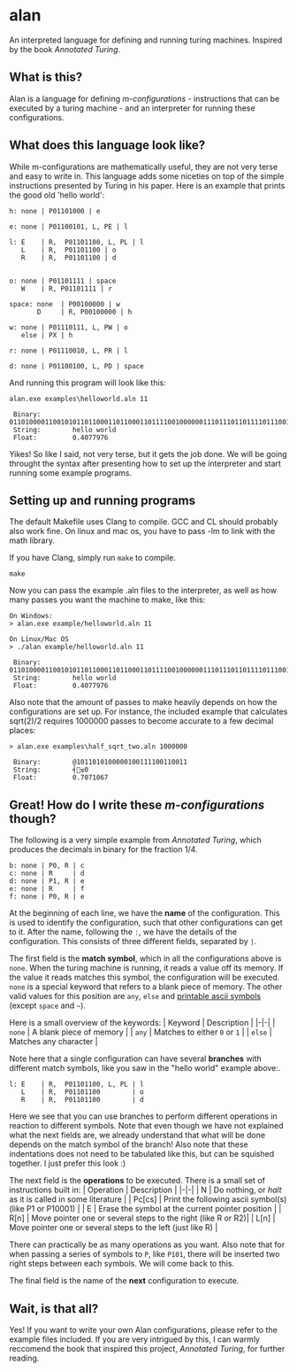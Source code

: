 # alan
An interpreted language for defining and running turing machines. Inspired by the book _Annotated Turing_.

## What is this?
Alan is a language for defining _m-configurations_ - instructions that can be executed by a turing machine - and an interpreter for running these configurations.

## What does this language look like?
While m-configurations are mathematically useful, they are not very terse and easy to write in. This language adds some niceties on top of the simple instructions presented by Turing in his paper. Here is an example that prints the good old 'hello world':
```
h: none | P01101000 | e

e: none | P01100101, L, PE | l

l: E    | R,  P01101100, L, PL | l
   L    | R,  P01101100 | o
   R    | R,  P01101100 | d


o: none | P01101111 | space
   W    | R, P01101111 | r

space: none  | P00100000 | w
       D     | R, P00100000 | h

w: none | P01110111, L, PW | o
   else | PX | h

r: none | P01110010, L, PR | l

d: none | P01100100, L, PD | space
```
And running this program will look like this:
```
alan.exe examples\helloworld.aln 11

 Binary:        0110100001100101011011000110110001101111001000000111011101101111011100100110110001100100
 String:        hello world
 Float:         0.4077976
```
Yikes! So like I said, not very terse, but it gets the job done. We will be going throught the syntax after presenting how to set up the interpreter and start running some example programs.


## Setting up and running programs
The default Makefile uses Clang to compile. GCC and CL should probably also work fine. On linux and mac os, you have to pass -lm to link with the math library.

If you have Clang, simply run `make` to compile. 
```
make
```
Now you can pass the example .aln files to the interpreter, as well as how many passes you want the machine to make, like this:
```
On Windows:
> alan.exe example/helloworld.aln 11

On Linux/Mac OS
> ./alan example/helloworld.aln 11

 Binary:        0110100001100101011011000110110001101111001000000111011101101111011100100110110001100100
 String:        hello world
 Float:         0.4077976
```
Also note that the amount of passes to make heavily depends on how the configurations are set up. For instance, the included example that calculates sqrt(2)/2 requires 1000000 passes to become accurate to a few decimal places:
```
> alan.exe examples\half_sqrt_two.aln 1000000

 Binary:        @1011010100000100111100110011
 String:        ╡≤0
 Float:         0.7071067
 ```

## Great! How do I write these _m-configurations_ though?
The following is a very simple example from _Annotated Turing_, which produces the decimals in binary for the fraction 1/4.
```
b: none | P0, R | c
c: none | R     | d
d: none | P1, R | e
e: none | R     | f
f: none | P0, R | e
```
At the beginning of each line, we have the **name** of the configuration. This is used to identify the configuration, such that other configurations can get to it.
After the name, following the `:`, we have the details of the configuration. This consists of three different fields, separated by `|`.

The first field is the **match symbol**, which in all the configurations above is `none`. When the turing machine is running, it reads a value off its memory. If the value it reads matches this symbol, the configuration will be executed. `none` is a special keyword that refers to a blank piece of memory. The other valid values for this position are `any`, `else` and [printable ascii symbols](https://theasciicode.com.ar/) (except `space` and `~`).

Here is a small overview of the keywords:
| Keyword | Description |
|-|-|
| `none`  | A blank piece of memory |
| `any`   | Matches to either `0` or `1` |
| `else`  | Matches any character |

Note here that a single configuration can have several **branches** with different match symbols, like you saw in the "hello world" example above:.
```
l: E    | R,  P01101100, L, PL | l
   L    | R,  P01101100        | o
   R    | R,  P01101100        | d
```
Here we see that you can use branches to perform different operations in reaction to different symbols. Note that even though we have not explained what the next fields are, we already understand that what will be done depends on the match symbol of the branch! Also note that these indentations does not need to be tabulated like this, but can be squished together. I just prefer this look :)

The next field is the **operations** to be executed. There is a small set of instructions built in:
| Operation | Description |
|-|-|
| N | Do nothing, or _halt_ as it is called in some literature |
| Pc[cs] | Print the following ascii symbol(s) (like P1 or P10001) |
| E | Erase the symbol at the current pointer position |
| R[n] | Move pointer one or several steps to the right (like R or R2)|
| L[n] | Move pointer one or several steps to the left (just like R) |

There can practically be as many operations as you want.
Also note that for when passing a series of symbols to `P`, like `P101`, 
there will be inserted two right steps between each symbols. We will come back to this.

The final field is the name of the **next** configuration to execute.

## Wait, is that all?
Yes! If you want to write your own Alan configurations, please refer to the example files included. If you are very intrigued by this, I can warmly reccomend the book that inspired this project, _Annotated Turing_, for further reading.
